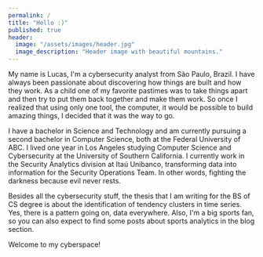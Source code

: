 ```yaml
---
permalink: /
title: "Hello :)"
published: true
header:
  image: "/assets/images/header.jpg"
  image_description: "Header image with beautiful mountains."
---
```


My name is Lucas, I'm a cybersecurity analyst from São Paulo, Brazil. I have always been passionate about discovering how things are built and how they work. As a child one of my favorite pastimes was to take things apart and then try to put them back together and make them work. So once I realized that using only one tool, the computer, it would be possible to build amazing things, I decided that it was the way to go.

I have a bachelor in Science and Technology and am currently pursuing a second bachelor in Computer Science, both at the Federal University of ABC. I lived one year in Los Angeles studying Computer Science and Cybersecurity at the University of Southern California. I currently work in the Security Analytics division at Itaú Unibanco, transforming data into information for the Security Operations Team. In other words, fighting the darkness because evil never rests.

Besides all the cybersecurity stuff, the thesis that I am writing for the BS of CS degree is about the identification of tendency clusters in time series. Yes, there is a pattern going on, data everywhere. Also, I'm a big sports fan, so you can also expect to find some posts about sports analytics in the blog section.

Welcome to my cyberspace!
